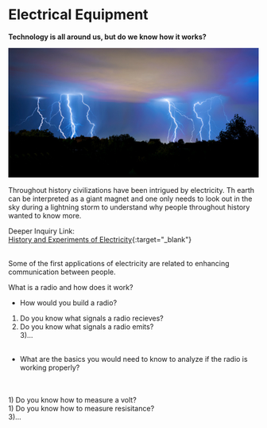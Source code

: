 # Electrical Equipment

**Technology is all around us, but do we know how it works?**<br/>

![static-electricity.jpg](images/static-electricity.jpg) 

Throughout history civilizations have been intrigued by electricity. Th earth can be interpreted as a giant magnet and one only needs to look out in the sky during a lightning storm to understand why people throughout history wanted to know more.<br/> 

Deeper Inquiry Link:<br/>
[History and Experiments of Electricity](https://www.britannica.com/topic/The-History-and-Present-State-of-Electricity-with-Original-Experiments){:target="_blank"}

<br/>
Some of the first applications of electricity are related to enhancing communication between people. 

What is a radio and how does it work?<br/>

* How would you build a radio? <br/>
1) Do you know what signals a radio recieves?<br/>
2) Do you know what signals a radio emits?<br/>
3)...
 <br/><br/>

* What are the basics you would need to know to analyze if the radio is working properly?<br/><br/>
<br/>
1) Do you know how to measure a volt?<br/>
1) Do you know how to measure resisitance?<br/>
3)...
 <br/>

